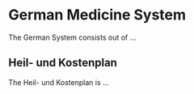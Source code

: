 # German Medicine System

The German System consists out of ...

## Heil- und Kostenplan

The Heil- und Kostenplan is ...
